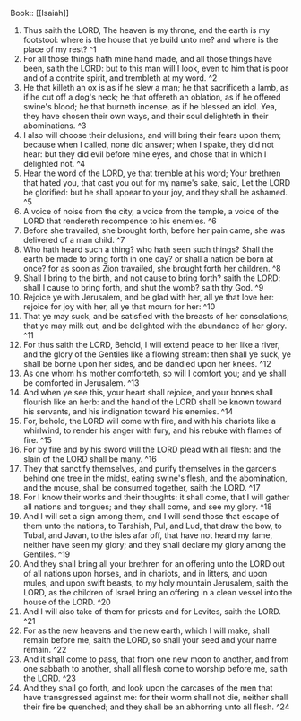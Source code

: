  Book:: [[Isaiah]]
 1. Thus saith the LORD, The heaven is my throne, and the earth is my footstool: where is the house that ye build unto me? and where is the place of my rest? ^1
 2. For all those things hath mine hand made, and all those things have been, saith the LORD: but to this man will I look, even to him that is poor and of a contrite spirit, and trembleth at my word. ^2
 3. He that killeth an ox is as if he slew a man; he that sacrificeth a lamb, as if he cut off a dog's neck; he that offereth an oblation, as if he offered swine's blood; he that burneth incense, as if he blessed an idol. Yea, they have chosen their own ways, and their soul delighteth in their abominations. ^3
 4. I also will choose their delusions, and will bring their fears upon them; because when I called, none did answer; when I spake, they did not hear: but they did evil before mine eyes, and chose that in which I delighted not. ^4
 5. Hear the word of the LORD, ye that tremble at his word; Your brethren that hated you, that cast you out for my name's sake, said, Let the LORD be glorified: but he shall appear to your joy, and they shall be ashamed. ^5
 6. A voice of noise from the city, a voice from the temple, a voice of the LORD that rendereth recompence to his enemies. ^6
 7. Before she travailed, she brought forth; before her pain came, she was delivered of a man child. ^7
 8. Who hath heard such a thing? who hath seen such things? Shall the earth be made to bring forth in one day? or shall a nation be born at once? for as soon as Zion travailed, she brought forth her children. ^8
 9. Shall I bring to the birth, and not cause to bring forth? saith the LORD: shall I cause to bring forth, and shut the womb? saith thy God. ^9
 10. Rejoice ye with Jerusalem, and be glad with her, all ye that love her: rejoice for joy with her, all ye that mourn for her: ^10
 11. That ye may suck, and be satisfied with the breasts of her consolations; that ye may milk out, and be delighted with the abundance of her glory. ^11
 12. For thus saith the LORD, Behold, I will extend peace to her like a river, and the glory of the Gentiles like a flowing stream: then shall ye suck, ye shall be borne upon her sides, and be dandled upon her knees. ^12
 13. As one whom his mother comforteth, so will I comfort you; and ye shall be comforted in Jerusalem. ^13
 14. And when ye see this, your heart shall rejoice, and your bones shall flourish like an herb: and the hand of the LORD shall be known toward his servants, and his indignation toward his enemies. ^14
 15. For, behold, the LORD will come with fire, and with his chariots like a whirlwind, to render his anger with fury, and his rebuke with flames of fire. ^15
 16. For by fire and by his sword will the LORD plead with all flesh: and the slain of the LORD shall be many. ^16
 17. They that sanctify themselves, and purify themselves in the gardens behind one tree in the midst, eating swine's flesh, and the abomination, and the mouse, shall be consumed together, saith the LORD. ^17
 18. For I know their works and their thoughts: it shall come, that I will gather all nations and tongues; and they shall come, and see my glory. ^18
 19. And I will set a sign among them, and I will send those that escape of them unto the nations, to Tarshish, Pul, and Lud, that draw the bow, to Tubal, and Javan, to the isles afar off, that have not heard my fame, neither have seen my glory; and they shall declare my glory among the Gentiles. ^19
 20. And they shall bring all your brethren for an offering unto the LORD out of all nations upon horses, and in chariots, and in litters, and upon mules, and upon swift beasts, to my holy mountain Jerusalem, saith the LORD, as the children of Israel bring an offering in a clean vessel into the house of the LORD. ^20
 21. And I will also take of them for priests and for Levites, saith the LORD. ^21
 22. For as the new heavens and the new earth, which I will make, shall remain before me, saith the LORD, so shall your seed and your name remain. ^22
 23. And it shall come to pass, that from one new moon to another, and from one sabbath to another, shall all flesh come to worship before me, saith the LORD. ^23
 24. And they shall go forth, and look upon the carcases of the men that have transgressed against me: for their worm shall not die, neither shall their fire be quenched; and they shall be an abhorring unto all flesh. ^24
